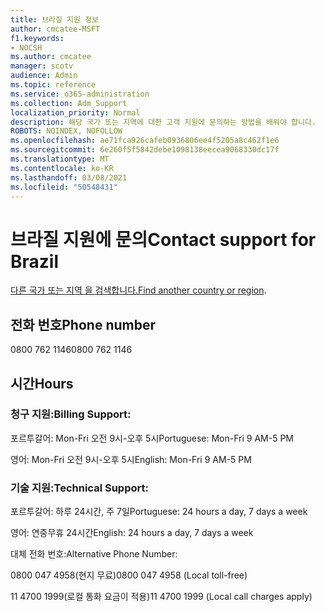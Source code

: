 ```yaml
---
title: 브라질 지원 정보
author: cmcatee-MSFT
f1.keywords:
- NOCSH
ms.author: cmcatee
manager: scotv
audience: Admin
ms.topic: reference
ms.service: o365-administration
ms.collection: Adm_Support
localization_priority: Normal
description: 해당 국가 또는 지역에 대한 고객 지원에 문의하는 방법을 배워야 합니다.
ROBOTS: NOINDEX, NOFOLLOW
ms.openlocfilehash: ae71fca926cafeb0936806ee4f5205a8c462f1e6
ms.sourcegitcommit: 6e260f5f5842debe1098138eecea9068330dc17f
ms.translationtype: MT
ms.contentlocale: ko-KR
ms.lasthandoff: 03/08/2021
ms.locfileid: "50548431"
---
```

# <a name="contact-support-for-brazil"></a><span data-ttu-id="cc87b-103">브라질 지원에 문의</span><span class="sxs-lookup"><span data-stu-id="cc87b-103">Contact support for Brazil</span></span>

<span data-ttu-id="cc87b-104">[다른 국가 또는 지역 을 검색합니다.](../contact-support-for-business-products.md)</span><span class="sxs-lookup"><span data-stu-id="cc87b-104">[Find another country or region](../contact-support-for-business-products.md).</span></span>

## <a name="phone-number"></a><span data-ttu-id="cc87b-105">전화 번호</span><span class="sxs-lookup"><span data-stu-id="cc87b-105">Phone number</span></span>
<span data-ttu-id="cc87b-106">0800 762 1146</span><span class="sxs-lookup"><span data-stu-id="cc87b-106">0800 762 1146</span></span>

## <a name="hours"></a><span data-ttu-id="cc87b-107">시간</span><span class="sxs-lookup"><span data-stu-id="cc87b-107">Hours</span></span>
### <a name="billing-support"></a><span data-ttu-id="cc87b-108">청구 지원:</span><span class="sxs-lookup"><span data-stu-id="cc87b-108">Billing Support:</span></span>

<span data-ttu-id="cc87b-109">포르투갈어: Mon-Fri 오전 9시-오후 5시</span><span class="sxs-lookup"><span data-stu-id="cc87b-109">Portuguese: Mon-Fri 9 AM-5 PM</span></span>

<span data-ttu-id="cc87b-110">영어: Mon-Fri 오전 9시-오후 5시</span><span class="sxs-lookup"><span data-stu-id="cc87b-110">English: Mon-Fri 9 AM-5 PM</span></span>

### <a name="technical-support"></a><span data-ttu-id="cc87b-111">기술 지원:</span><span class="sxs-lookup"><span data-stu-id="cc87b-111">Technical Support:</span></span>

<span data-ttu-id="cc87b-112">포르투갈어: 하루 24시간, 주 7일</span><span class="sxs-lookup"><span data-stu-id="cc87b-112">Portuguese: 24 hours a day, 7 days a week</span></span>

<span data-ttu-id="cc87b-113">영어: 연중무휴 24시간</span><span class="sxs-lookup"><span data-stu-id="cc87b-113">English: 24 hours a day, 7 days a week</span></span>

<span data-ttu-id="cc87b-114">대체 전화 번호:</span><span class="sxs-lookup"><span data-stu-id="cc87b-114">Alternative Phone Number:</span></span>

<span data-ttu-id="cc87b-115">0800 047 4958(현지 무료)</span><span class="sxs-lookup"><span data-stu-id="cc87b-115">0800 047 4958 (Local toll-free)</span></span>

<span data-ttu-id="cc87b-116">11 4700 1999(로컬 통화 요금이 적용)</span><span class="sxs-lookup"><span data-stu-id="cc87b-116">11 4700 1999 (Local call charges apply)</span></span>
